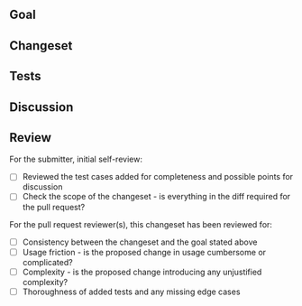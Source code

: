 ## Goal

<!-- What is the intent of this change?-->

## Changeset

<!-- This will be used to compile the release notes. Ex:
 - Users can now change their passwords.
 - The email bug was fixed.
 - Refactoring the product search that is now optimized.
 -->

## Tests

<!-- How was this change tested? What manual and automated tests were run/added? -->

## Discussion

<!-- What other approaches were considered or discussed? -->

<!-- Are there any parts of the design or the implementation which seem
     less than ideal and that could require additional discussion?
     List here: -->

## Review

<!-- When submitting for review, consider the points for self-review and the
     criteria which will be used for secondary review -->

For the submitter, initial self-review:

- [ ] Reviewed the test cases added for completeness and possible points for discussion
- [ ] Check the scope of the changeset - is everything in the diff required for the pull request?

For the pull request reviewer(s), this changeset has been reviewed for:

- [ ] Consistency between the changeset and the goal stated above
- [ ] Usage friction - is the proposed change in usage cumbersome or complicated?
- [ ] Complexity - is the proposed change introducing any unjustified complexity? 
- [ ] Thoroughness of added tests and any missing edge cases
